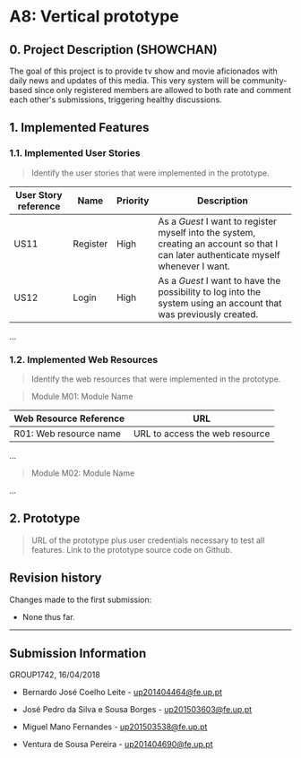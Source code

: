 # A8: Vertical prototype
 
## 0. Project Description (SHOWCHAN) 

The goal of this project is to provide tv show and movie aficionados with daily news and updates of this media. This very system will be community-based since only registered members are allowed to both rate and comment each other's submissions, triggering healthy discussions.

## 1. Implemented Features
 
### 1.1. Implemented User Stories
 
> Identify the user stories that were implemented in the prototype.
 
| User Story reference | Name                   | Priority | Description                   |
| -------------------- | ---------------------- | -------- | ----------------------------- |
| US11                 | Register               | High     | As a *Guest* I want to register myself into the system, creating an account so that I can later authenticate myself whenever I want. |
| US12                 | Login                  | High     | As a *Guest* I want to have the possibility to log into the system using an account that was previously created. |
 
...
 
### 1.2. Implemented Web Resources
 
> Identify the web resources that were implemented in the prototype.
 
> Module M01: Module Name
 
| Web Resource Reference | URL                            |
| ---------------------- | ------------------------------ |
| R01: Web resource name | URL to access the web resource |
 
...
 
> Module M02: Module Name
 
...
 
 
## 2. Prototype
 
> URL of the prototype plus user credentials necessary to test all features.
> Link to the prototype source code on Github.
 
 
## Revision history
 
Changes made to the first submission:
* None thus far.
 
***
 
## Submission Information

GROUP1742, 16/04/2018

- Bernardo José Coelho Leite - [up201404464@fe.up.pt](mailto:up201404464@fe.up.pt)

- José Pedro da Silva e Sousa Borges - [up201503603@fe.up.pt](mailto:up201503603@fe.up.pt)

- Miguel Mano Fernandes - [up201503538@fe.up.pt](mailto:up201503538@fe.up.pt)

- Ventura de Sousa Pereira - [up201404690@fe.up.pt](mailto:up201404690@fe.up.pt)
